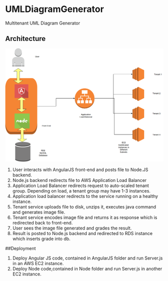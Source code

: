 # UMLDiagramGenerator
Multitenant UML Diagram Generator

## Architecture
![Architecture](Architecture.png)

1. User interacts with AngularJS front-end and posts file to Node.JS backend.
2. Node.js backend redirects file to AWS Application Load Balancer
3. Application Load Balancer redirects request to auto-scaled tenant group. Depending on load, a tenant group may have 1-3 instances.
4. Application load balancer redirects to the service running on a healthy instance.
5. Tenant service uploads file to disk, unzips it, executes java command and generates image file.
6. Tenant service encodes image file and returns it as response which is redirected back to front-end.
7. User sees the image file generated and grades the result.
8. Result is posted to Node.js backend and redirected to RDS instance which inserts grade into db.

##Deployment
1. Deploy Angular JS code, contained in AngularJS folder and run Server.js in an AWS EC2 instance.
2. Deploy Node code,contained in Node folder and run Server.js in another EC2 instance.


